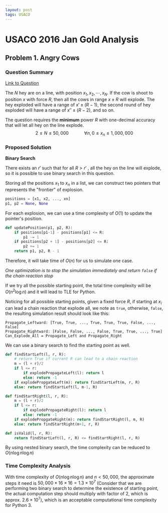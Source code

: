 ```yaml
---
layout: post
tags: USACO
---
```


<head>
    <script src="https://cdn.mathjax.org/mathjax/latest/MathJax.js?config=TeX-AMS-MML_HTMLorMML" type="text/javascript"></script>
    <script type="text/x-mathjax-config">
        MathJax.Hub.Config({
            tex2jax: {
            skipTags: ['script', 'noscript', 'style', 'textarea', 'pre'],
            inlineMath: [ ['$','$'], ["\\(","\\)"] ],
            displayMath: [ ['$$','$$'], ["\\[","\\]"] ],
            }
        });
    </script>
</head>


# USACO 2016 Jan Gold Analysis

## Problem 1. Angry Cows

### Question Summary

[Link to Question](http://usaco.org/index.php?page=viewproblem2&cpid=597
)

The $N$ hey are on a line, with position $x_1, x_2, \cdots, x_N$. If the cow is shoot to position $x$ with force $R$, then all the cows in range $x \pm R$ will explode. The hey exploded will have a range of $x' \pm (R - 1)$, the second round of hey exploded will have a range of $x'' \pm (R-2)$, and so on.

The question requires the **minimum** power $R$ with one-decimal accuracy that will let all hey on the line explode.
$$
2 \leq N \leq 50,000 \quad \quad \quad \forall n, 0 \leq x_n \leq 1,000,000
$$

### Proposed Solution 

**Binary Search**

There exists an $r'$ such that for all $R>r'$  , all the hey on the line will explode, so it is possible to use binary search in this question.

Storing all the positions $x_1$ to $x_n$ in a list, we can construct two pointers that represents the "frontier" of explosion.

```python
positions = [x1, x2, ..., xn]
p1, p2 = None, None
```

For each explosion, we can use a time complexity of $O(1)$ to update the pointer's position.

```python
def updatePosition(p1, p2, R):
    if positions[p1-1] - positions[p1] <= R:
        p1 -= 1
    if positions[p2 + 1] - positions[p2] <= R:
        p2 += 1
    return p1, p2, R - 1
```

Therefore, it will take time of $O(n)$ for us to simulate one case.

*One optimization is to stop the simulation immediately and return `false` if the chain reaction stop*

If we try all the possible starting point, the total time complexity will be $O(n^2\log{n})$ and it will lead to TLE for Python.

Noticing for all possible starting points, given a fixed force $R$, if starting at $x_i$ can lead a chain reaction that explode all, we note as `true`, otherwise, `false`, the resulting simulation result should look like this:

```
Propagate_Leftward: [True, True, ..., True, True, True, False, ..., False]
Propagate_Rightward: [False, False, ..., False, True, True, ..., True]
Can_Explode_All = Propagate_Left and Propagate_Right
```

We can use a binary search to find the starting point as well.

```python
def findStartLeft(l, r, R):
    # return True if current R can lead to a chain reaction
    m = (l + r)/2
    if l <= r:
        if explodePropagateLeft(l): return l
        else: return -1
    if explodePropgateLeft(m): return findStartLeft(m, r, R)
    else: return findStartLeft(l, m-1, R)

def findStartRight(l, r, R):
    m = (l + r)/2
    if l <= r:
        if explodePropagateRight(l): return l
        else: return -1
    if explodePropgateRight(m): return findStartRight(l, m, R)
    else: return findStartRight(m+1, r, R)

def isValid(l, r, R):
    return findStartLeft(l, r, R) <= findStartRight(l, r, R)
```

By using nested binary search, the time complexity can be reduced to $O(n\log{n}\log{n})$

### Time Complexity Analysis

With time complexity of $O(n \log{n}\log{n})$ and $n < 50,000$, the approximate steps it need is $50,000 \times 16\times 16 = 1.3\times 10^7$ (Consider that we are performing two binary search to determine the existence of starting point, the actual computation step should multiply with factor of $2$, which is approx. $2.6\times 10^7$), which is an acceptable computational time complexity for Python 3.